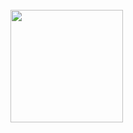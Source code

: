 <div style="display: inline-block" align="center"><br>
  <div align="center">
    <a href="https://github.com/GrazielaPaola">
      <img height="180em" src="https://github-readme-stats.vercel.app/api/top-langs/?username=GrazielaPaola&layout=compact&langs_count=7&theme=midnight-purple"/>
    </a>
  </div>


